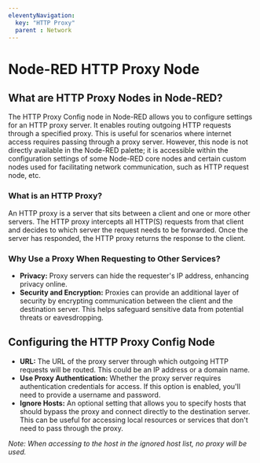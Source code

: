 ```yaml
---
eleventyNavigation:
  key: "HTTP Proxy"
  parent : Network
---
```


# Node-RED HTTP Proxy Node

## What are HTTP Proxy Nodes in Node-RED?

The HTTP Proxy Config node in Node-RED allows you to configure settings for an HTTP proxy server. It enables routing outgoing HTTP requests through a specified proxy. This is useful for scenarios where internet access requires passing through a proxy server. However, this node is not directly available in the Node-RED palette; it is accessible within the configuration settings of some Node-RED core nodes and certain custom nodes used for facilitating network communication, such as HTTP request node, etc.

### What is an HTTP Proxy?

An HTTP proxy is a server that sits between a client and one or more other servers. The HTTP proxy intercepts all HTTP(S) requests from that client and decides to which server the request needs to be forwarded. Once the server has responded, the HTTP proxy returns the response to the client.

### Why Use a Proxy When Requesting to Other Services?

- **Privacy:** Proxy servers can hide the requester's IP address, enhancing privacy online.
- **Security and Encryption:** Proxies can provide an additional layer of security by encrypting communication between the client and the destination server. This helps safeguard sensitive data from potential threats or eavesdropping.

## Configuring the HTTP Proxy Config Node

- **URL:** The URL of the proxy server through which outgoing HTTP requests will be routed. This could be an IP address or a domain name.
- **Use Proxy Authentication:** Whether the proxy server requires authentication credentials for access. If this option is enabled, you'll need to provide a username and password.
- **Ignore Hosts:** An optional setting that allows you to specify hosts that should bypass the proxy and connect directly to the destination server. This can be useful for accessing local resources or services that don't need to pass through the proxy.

*Note: When accessing to the host in the ignored host list, no proxy will be used.*
